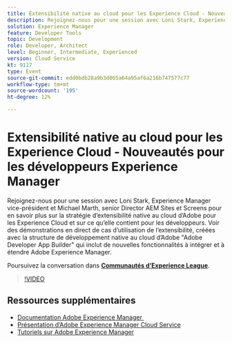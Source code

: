 ```yaml
---
title: Extensibilité native au cloud pour les Experience Cloud - Nouveautés pour les développeurs Experience Manager
description: Rejoignez-nous pour une session avec Loni Stark, Experience Manager vice-président et Michael Marth, senior Director AEM Sites et Screens pour en savoir plus sur la stratégie d’extensibilité native au cloud d’Adobe pour les Experience Cloud et sur ce qu’elle contient pour les développeurs. Voir des démonstrations en direct de cas d’utilisation de l’extensibilité, créées avec la structure de développement native au cloud d’Adobe "Adobe Developer App Builder" qui inclut de nouvelles fonctionnalités à intégrer et à étendre Adobe Experience Manager.
solution: Experience Manager
feature: Developer Tools
topic: Development
role: Developer, Architect
level: Beginner, Intermediate, Experienced
version: Cloud Service
kt: 9117
type: Event
source-git-commit: edd0bdb28a9b3d065a64a95af6a216b747577c77
workflow-type: tm+mt
source-wordcount: '195'
ht-degree: 12%

---
```


# Extensibilité native au cloud pour les Experience Cloud - Nouveautés pour les développeurs Experience Manager

Rejoignez-nous pour une session avec Loni Stark, Experience Manager vice-président et Michael Marth, senior Director AEM Sites et Screens pour en savoir plus sur la stratégie d’extensibilité native au cloud d’Adobe pour les Experience Cloud et sur ce qu’elle contient pour les développeurs. Voir des démonstrations en direct de cas d’utilisation de l’extensibilité, créées avec la structure de développement native au cloud d’Adobe &quot;Adobe Developer App Builder&quot; qui inclut de nouvelles fonctionnalités à intégrer et à étendre Adobe Experience Manager.

Poursuivez la conversation dans **[Communautés d’Experience League](https://adobe.ly/2XTk7aX)**.

>[!VIDEO](https://video.tv.adobe.com/v/337491/?quality=12&learn=on&hidetitle=true)

## Ressources supplémentaires

- [Documentation Adobe Experience Manager ](https://experienceleague.adobe.com/docs/experience-manager-cloud-service.html?lang=fr)
- [Présentation d’Adobe Experience Manager Cloud Service](https://experienceleague.adobe.com/docs/experience-manager-cloud-service/overview/home.html?lang=fr)
- [Tutoriels sur Adobe Experience Manager](https://experienceleague.adobe.com/docs/experience-manager-tutorials.html?lang=fr)
